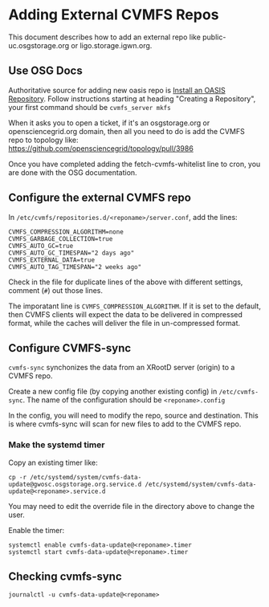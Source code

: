 Adding External CVMFS Repos
===========================

This document describes how to add an external repo like public-uc.osgstorage.org or ligo.storage.igwn.org.

## Use OSG Docs
Authoritative source for adding new oasis repo is [Install an OASIS Repository](https://osg-htc.org/docs/data/external-oasis-repos/).  Follow instructions starting at heading "Creating a Repository", your first command should be `cvmfs_server mkfs`

When it asks you to open a ticket, if it's an osgstorage.org or opensciencegrid.org domain, then all you need to do is add the CVMFS repo to topology like: https://github.com/opensciencegrid/topology/pull/3986 

Once you have completed adding the fetch-cvmfs-whitelist line to cron, you are done with the OSG documentation.

## Configure the external CVMFS repo

In `/etc/cvmfs/repositories.d/<reponame>/server.conf`, add the lines:
```
CVMFS_COMPRESSION_ALGORITHM=none
CVMFS_GARBAGE_COLLECTION=true
CVMFS_AUTO_GC=true
CVMFS_AUTO_GC_TIMESPAN="2 days ago"
CVMFS_EXTERNAL_DATA=true
CVMFS_AUTO_TAG_TIMESPAN="2 weeks ago"
```
Check in the file for duplicate lines of the above with different settings, comment (`#`) out those lines.

The imporatant line is `CVMFS_COMPRESSION_ALGORITHM`.  If it is set to the default, then CVMFS clients will expect the data to be delivered in compressed format, while the caches will deliver the file in un-compressed format.

## Configure CVMFS-sync

`cvmfs-sync` synchonizes the data from an XRootD server (origin) to a CVMFS repo.

Create a new config file (by copying another existing config) in `/etc/cvmfs-sync`.  The name of the configuration should be `<reponame>.config`

In the config, you will need to modify the repo, source and destination.  This is where cvmfs-sync will scan for new files to add to the CVMFS repo.

### Make the systemd timer
Copy an existing timer like:
```
cp -r /etc/systemd/system/cvmfs-data-update@gwosc.osgstorage.org.service.d /etc/systemd/system/cvmfs-data-update@<reponame>.service.d
```
You may need to edit the override file in the directory above to change the user.

Enable the timer:
```
systemctl enable cvmfs-data-update@<reponame>.timer
systemctl start cvmfs-data-update@<reponame>.timer
```

## Checking cvmfs-sync
```
journalctl -u cvmfs-data-update@<reponame>
```

